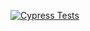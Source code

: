 [![Cypress Tests](https://github.com/EugenyVinogradov/Web_7-07/actions/workflows/main.yml/badge.svg)](https://github.com/EugenyVinogradov/Web_7-07/actions/workflows/main.yml)
